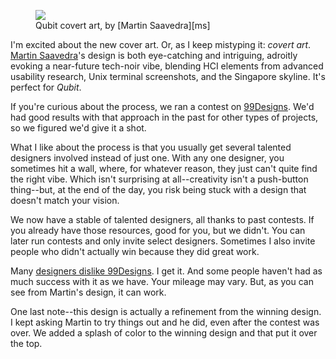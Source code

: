 
<figure>
  <img src='/img/qubit-cover-art.png'/>
  <figcaption>Qubit covert art, by [Martin Saavedra][ms]</figcaption>
</figure>

I'm excited about the new cover art. Or, as I keep mistyping it: *covert art*. [Martin Saavedra][ms]'s design is both eye-catching and intriguing, adroitly evoking a near-future tech-noir vibe, blending HCI elements from advanced usability research, Unix terminal screenshots, and the Singapore skyline. It's perfect for *Qubit*.

[ms]:http://www.mtnsvd.com/
[99Designs]: http://99designs.com/

If you're curious about the process, we ran a contest on [99Designs]. We'd had good results with that approach in the past for other types of projects, so we figured we'd give it a shot. 

<!-- more -->

What I like about the process is that you usually get several talented designers involved instead of just one. With any one designer, you sometimes hit a wall, where, for whatever reason, they just can't quite find the right vibe. Which isn't surprising at all--creativity isn't a push-button thing--but, at the end of the day, you risk being stuck with a design that doesn't match your vision.

We now have a stable of talented designers, all thanks to past contests. If you already have those resources, good for you, but we didn't. You can later run contests and only invite select designers. Sometimes I also invite people who didn't actually win because they did great work.

Many [designers dislike 99Designs][haters]. I get it. And some people haven't had as much success with it as we have. Your mileage may vary. But, as you can see from Martin's design, it can work.

One last note--this design is actually a refinement from the winning design. I kept asking Martin to try things out and he did, even after the contest was over. We added a splash of color to the winning design and that put it over the top.

[haters]:http://pandodaily.com/2012/01/24/get-over-it-haters-99designs-has-tipped/